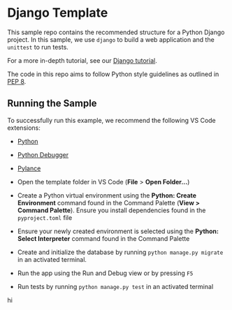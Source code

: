 # Django Template

This sample repo contains the recommended structure for a Python Django project. In this sample, we use `django` to build a web application and the `unittest` to run tests.

For a more in-depth tutorial, see our [Django tutorial](https://code.visualstudio.com/docs/datascience/data-science-tutorial).

The code in this repo aims to follow Python style guidelines as outlined in [PEP 8](https://peps.python.org/pep-0008/).

## Running the Sample

To successfully run this example, we recommend the following VS Code extensions:
- [Python](https://marketplace.visualstudio.com/items?itemName=ms-python.python)
- [Python Debugger](https://marketplace.visualstudio.com/items?itemName=ms-python.debugpy)
- [Pylance](https://marketplace.visualstudio.com/items?itemName=ms-python.vscode-pylance) 

- Open the template folder in VS Code (**File** > **Open Folder...**)
- Create a Python virtual environment using the **Python: Create Environment** command found in the Command Palette (**View > Command Palette**). Ensure you install dependencies found in the `pyproject.toml` file
- Ensure your newly created environment is selected using the **Python: Select Interpreter** command found in the Command Palette
- Create and initialize the database by running `python manage.py migrate` in an activated terminal. 
- Run the app using the Run and Debug view or by pressing `F5`
- Run tests by running `python manage.py test` in an activated terminal

hi